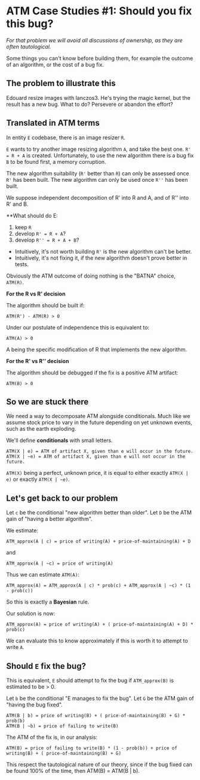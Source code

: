 # ATM Case Studies #1: Should you fix this bug?

_For that problem we will avoid all discussions of ownership, as they are often tautological._

Some things you can't know before building them, for example the outcome of an algorithm, or the cost of a bug fix.


## The problem to illustrate this

Edouard resize images with lanczos3. He's trying the magic kernel, but the result has a new bug. What to do? Persevere or abandon the effort?


## Translated in ATM terms

In entity `E` codebase, there is an image resizer `R`.

`E` wants to try another image resizing algorithm `A`, and take the best one. `R' = R + A` is created.
Unfortunately, to use the new algorithm there is a bug fix `B` to be found first, a memory corruption.

The new algorithm suitability (`R'` better than `R`) can only be assessed once `R'` has been built.
The new algorithm can only be used once `R''` has been built.

We suppose independent decomposition of R' into R and A, and of R'' into R' and B.

**What should do E:
  1. keep `R`
  2. develop `R' = R + A`?
  3. develop `R'' = R + A + B`?

- Intuitively, it's not worth building `R'` is the new algorithm can't be better.
- Intuitively, it's not fixing it, if the new algorithm doesn't prove better in tests.


Obviously the ATM outcome of doing nothing is the "BATNA" choice, `ATM(R)`.


**For the R vs R' decision**

The algorithm should be built if:
```
ATM(R') - ATM(R) > 0
```

Under our postulate of independence this is equivalent to:
```
ATM(A) > 0
```

A being the specific modification of R that implements the new algorithm.


**For the R' vs R'' decision**

The algorithm should be debugged if the fix is a positive ATM artifact:
```
ATM(B) > 0
```


## So we are stuck there

We need a way to decomposate ATM alongside conditionals.
Much like we assume stock price to vary in the future depending on yet unknown events, such as the earth exploding.

We'll define **conditionals** with small letters.
```
ATM(X | e) = ATM of artifact X, given than e will occur in the future.
ATM(X | ~e) = ATM of artifact X, given than e will not occur in the future.
```

`ATM(X)` being a perfect, unknown price, it is equal to either exactly `ATM(X | e)` or exactly `ATM(X | ~e)`.


## Let's get back to our problem

Let `c` be the conditional "new algorithm better than older".
Let `D` be the ATM gain of "having a better algorithm".

We estimate:
```
ATM_approx(A | c) = price of writing(A) + price-of-maintaining(A) + D
```

and

```
ATM_approx(A | ~c) = price of writing(A)
```

Thus we can estimate `ATM(A)`:
```
ATM_approx(A) = ATM_approx(A | c) * prob(c) + ATM_approx(A | ~c) * (1 - prob(c))
```

So this is exactly a **Bayesian** rule.

Our solution is now:

```
ATM_approx(A) = price of writing(A) + ( price-of-maintaining(A) + D) * prob(c)
```

We can evaluate this to know approximately if this is worth it to attempt to write `A`.



## Should `E` fix the bug?

This is equivalent, `E` should attempt to fix the bug if `ATM_approx(B)` is estimated to be > 0.


Let `b` be the conditional "E manages to fix the bug".
Let `G` be the ATM gain of "having the bug fixed".
```
ATM(B | b) = price of writing(B) + ( price-of-maintaining(B) + G) * prob(b)
ATM(B | ~b) = price of failing to write(B)
```

The ATM of the fix is, in our analysis:
```
ATM(B) = price of failing to write(B) * (1 - prob(b)) + price of writing(B) + ( price-of-maintaining(B) + G)
```

This respect the tautological nature of our theory, since if the bug fixed can be found 100% of the time, then ATM(B) = ATM(B | b).


